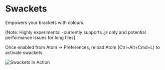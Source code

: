 # Swackets

Empowers your brackets with colours.

[Note: Highly experimental -currently supports .js only and potential performance issues for long files]

Once enabled from Atom -> Preferences, reload Atom  (Ctrl+Alt+Cmd+L) to activate swackets.

![Swackets In Action](http://i.imgur.com/KP9bxf0.png)

